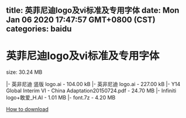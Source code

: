 
title: 英菲尼迪logo及ⅵ标准及专用字体
date: Mon Jan 06 2020 17:47:57 GMT+0800 (CST)    
categories: baidu
---

# 英菲尼迪logo及ⅵ标准及专用字体
size: 30.24 MB
 
 
|- 英非尼迪 竖版 logo.ai - 104.00 kB
|- 英非尼迪 logo.ai - 227.00 kB
|- Y14 Global Interim VI - China Adaptation20150724.pdf - 24.70 MB
|- Infiniti logo+敢爱_H.AI - 1.01 MB
|- font.7z - 4.20 MB

[How to download](https://bpcam.bemobtrk.com/go/2ceec3aa-1ca2-46d6-b9ff-aaa5c184517c?jno=3008)